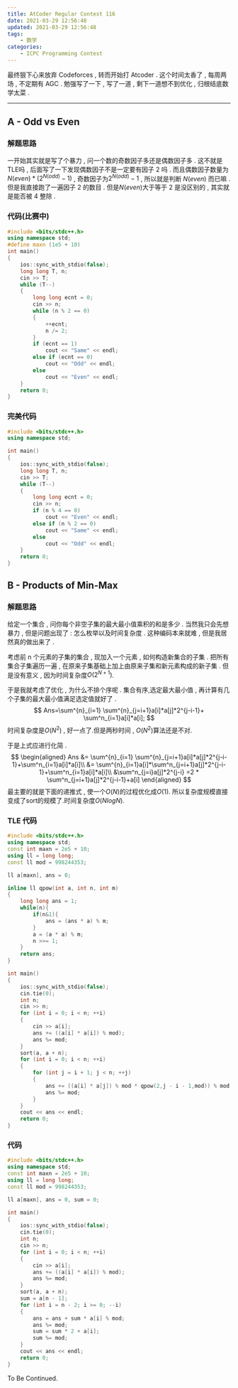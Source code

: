```yaml
---
title: AtCoder Regular Contest 116
date: 2021-03-29 12:56:48
updated: 2021-03-29 12:56:48
tags:
	- 数学
categories:
	- ICPC Programming Contest
---
```


最终狠下心来放弃 Codeforces , 转而开始打 Atcoder . 这个时间太香了 , 每周两场 , 不定期有 AGC . 勉强写了一下 , 写了一道 , 剩下一道想不到优化 , 归根结底数学太菜 .

<!-- more -->

---

## A - Odd vs Even

### 解题思路

一开始其实就是写了个暴力 , 问一个数的奇数因子多还是偶数因子多 . 这不就是TLE吗 , 后面写了一下发现偶数因子不是一定要有因子 2 吗 . 而且偶数因子数量为$N(even)*(2^{N(odd)}-1)$ , 奇数因子为$2^{N(odd)}-1$ , 所以就是判断 $N(even)$ 而已嘛 . 但是我直接跑了一遍因子 2 的数目 . 但是$N(even)$大于等于 2 是没区别的 , 其实就是能否被 4 整除 .

### 代码(比赛中)

```cpp
#include <bits/stdc++.h>
using namespace std;
#define maxn (1e5 + 10)
int main()
{
    ios::sync_with_stdio(false);
    long long T, n;
    cin >> T;
    while (T--)
    {
        long long ecnt = 0;
        cin >> n;
        while (n % 2 == 0)
        {
            ++ecnt;
            n /= 2;
        }
        if (ecnt == 1)
            cout << "Same" << endl;
        else if (ecnt == 0)
            cout << "Odd" << endl;
        else
            cout << "Even" << endl;
    }
    return 0;
}
```

### 完美代码

```cpp
#include <bits/stdc++.h>
using namespace std;

int main()
{
    ios::sync_with_stdio(false);
    long long T, n;
    cin >> T;
    while (T--)
    {
        long long ecnt = 0;
        cin >> n;
        if (n % 4 == 0)
            cout << "Even" << endl;
        else if (n % 2 == 0)
            cout << "Same" << endl;
        else
            cout << "Odd" << endl;
    }
    return 0;
}
```

## B - Products of Min-Max

### 解题思路

给定一个集合 , 问你每个非空子集的最大最小值乘积的和是多少 . 当然我只会先想暴力 , 但是问题出现了 : 怎么枚举以及时间复杂度 . 这种编码本来就难 , 但是我居然真的做出来了 . 

考虑前 n 个元素的子集的集合 , 现加入一个元素 , 如何构造新集合的子集 . 把所有集合子集遍历一遍 , 在原来子集基础上加上由原来子集和新元素构成的新子集 . 但是没有意义 , 因为时间复杂度$O(2^{N+1})$.

于是我就考虑了优化 , 为什么不排个序呢 . 集合有序,选定最大最小值 , 再计算有几个子集的最大最小值满足选定值就好了 .
$$
Ans=\sum^{n}_{i=1} \sum^{n}_{j=i+1}a[i]*a[j]*2^{j-i-1}+ 
\sum^n_{i=1}a[i]*a[i];
$$
 时间复杂度是$O(N^2)$ , 好一点了.但是两秒时间 , $O(N^2)$算法还是不对.

于是上式应进行化简 . 
$$
\begin{aligned}
Ans &= \sum^{n}_{i=1} \sum^{n}_{j=i+1}a[i]*a[j]*2^{j-i-1}+\sum^n_{i=1}a[i]*a[i]\\
    &= \sum^{n}_{i=1}a[i]*\sum^n_{j=i+1}a[j]*2^{j-i-1}+\sum^n_{i=1}a[i]*a[i]\\
    &\sum^n_{j=i}a[j]*2^{j-i} =2 * \sum^n_{j=i+1}a[j]*2^{j-i-1}+a[i]
\end{aligned}
$$
最主要的就是下面的递推式 , 使一个$O(N)$的过程优化成$O(1)$. 所以复杂度规模直接变成了sort的规模了.时间复杂度$O(NlogN)$.

### TLE 代码

```cpp
#include <bits/stdc++.h>
using namespace std;
const int maxn = 2e5 + 10;
using ll = long long;
const ll mod = 998244353;

ll a[maxn], ans = 0;

inline ll qpow(int a, int n, int m)
{
    long long ans = 1;
    while(n){
        if(n&1){
            ans = (ans * a) % m;
        }
        a = (a * a) % m;
        n >>= 1;
    }
    return ans;
}

int main()
{
    ios::sync_with_stdio(false);
    cin.tie(0);
    int n;
    cin >> n;
    for (int i = 0; i < n; ++i)
    {
        cin >> a[i];
        ans += ((a[i] * a[i]) % mod);
        ans %= mod;
    }
    sort(a, a + n);
    for (int i = 0; i < n; ++i)
    {
        for (int j = i + 1; j < n; ++j)
        {
            ans += ((a[i] * a[j]) % mod * qpow(2,j - i - 1,mod)) % mod;
            ans %= mod;
        }
    }
    cout << ans << endl;
    return 0;
}
```

### 代码

```cpp
#include <bits/stdc++.h>
using namespace std;
const int maxn = 2e5 + 10;
using ll = long long;
const ll mod = 998244353;

ll a[maxn], ans = 0, sum = 0;

int main()
{
    ios::sync_with_stdio(false);
    cin.tie(0);
    int n;
    cin >> n;
    for (int i = 0; i < n; ++i)
    {
        cin >> a[i];
        ans += ((a[i] * a[i]) % mod);
        ans %= mod;
    }
    sort(a, a + n);
    sum = a[n - 1];
    for (int i = n - 2; i >= 0; --i)
    {
        ans = ans + sum * a[i] % mod;
        ans %= mod;
        sum = sum * 2 + a[i];
        sum %= mod;
    }
    cout << ans << endl;
    return 0;
}
```

To Be Continued.

<!-- Q.E.D. -->